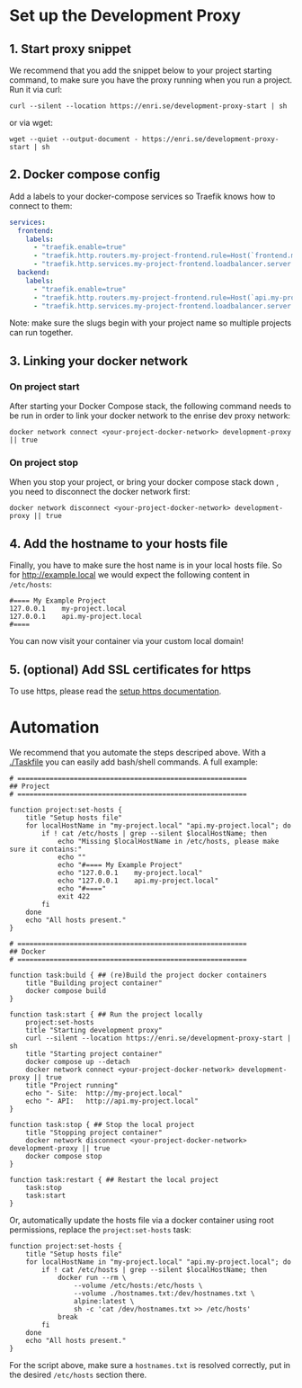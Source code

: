 # Set up the Development Proxy

## 1. Start proxy snippet

We recommend that you add the snippet below to your project starting command, to make sure
you have the proxy running when you run a project. Run it via curl:

```shell
curl --silent --location https://enri.se/development-proxy-start | sh
```
or via wget:
```shell
wget --quiet --output-document - https://enri.se/development-proxy-start | sh
```

## 2. Docker compose config

Add a labels to your docker-compose services so Traefik knows how to connect to them:

```yaml
services:
  frontend:
    labels:
      - "traefik.enable=true"
      - "traefik.http.routers.my-project-frontend.rule=Host(`frontend.my-project.local`)"
      - "traefik.http.services.my-project-frontend.loadbalancer.server.port=80"
  backend:
    labels:
      - "traefik.enable=true"
      - "traefik.http.routers.my-project-frontend.rule=Host(`api.my-project.local`)"
      - "traefik.http.services.my-project-frontend.loadbalancer.server.port=80"
```

Note: make sure the slugs begin with your project name so multiple projects can run together.

## 3. Linking your docker network

### On project start

After starting your Docker Compose stack, the following command needs to be run
in order to link your docker network to the enrise dev proxy network:

```shell
docker network connect <your-project-docker-network> development-proxy || true
```

### On project stop

When you stop your project, or bring your docker compose stack down , you need to disconnect the
docker network first:

```shell
docker network disconnect <your-project-docker-network> development-proxy || true
```

## 4. Add the hostname to your hosts file

Finally, you have to make sure the host name is in your local hosts file. So for http://example.local
we would expect the following content in `/etc/hosts`:

```
#==== My Example Project
127.0.0.1    my-project.local
127.0.0.1    api.my-project.local
#====
```

You can now visit your container via your custom local domain!

## 5. (optional) Add SSL certificates for https

To use https, please read the [setup https documentation](./setup-https.md).

# Automation

We recommend that you automate the steps descriped above. With a [./Taskfile](https://github.com/Enrise/Taskfile) you can easily add bash/shell commands. A full example:

```shell
# =========================================================
## Project
# =========================================================

function project:set-hosts {
    title "Setup hosts file"
    for localHostName in "my-project.local" "api.my-project.local"; do
        if ! cat /etc/hosts | grep --silent $localHostName; then
            echo "Missing $localHostName in /etc/hosts, please make sure it contains:"
            echo ""
            echo "#==== My Example Project"
            echo "127.0.0.1    my-project.local"
            echo "127.0.0.1    api.my-project.local"
            echo "#===="
            exit 422
        fi
    done
    echo "All hosts present."
}

# =========================================================
## Docker
# =========================================================

function task:build { ## (re)Build the project docker containers
    title "Building project container"
    docker compose build
}

function task:start { ## Run the project locally
    project:set-hosts
    title "Starting development proxy"
    curl --silent --location https://enri.se/development-proxy-start | sh
    title "Starting project container"
    docker compose up --detach
    docker network connect <your-project-docker-network> development-proxy || true
    title "Project running"
    echo "- Site:  http://my-project.local"
    echo "- API:   http://api.my-project.local"
}

function task:stop { ## Stop the local project
    title "Stopping project container"
    docker network disconnect <your-project-docker-network> development-proxy || true
    docker compose stop
}

function task:restart { ## Restart the local project
    task:stop
    task:start
}
```

Or, automatically update the hosts file via a docker container using root permissions, replace the `project:set-hosts` task:

```shell
function project:set-hosts {
    title "Setup hosts file"
    for localHostName in "my-project.local" "api.my-project.local"; do
        if ! cat /etc/hosts | grep --silent $localHostName; then
            docker run --rm \
                --volume /etc/hosts:/etc/hosts \
                --volume ./hostnames.txt:/dev/hostnames.txt \
                alpine:latest \
                sh -c 'cat /dev/hostnames.txt >> /etc/hosts'
            break
        fi
    done
    echo "All hosts present."
}
```

For the script above, make sure a `hostnames.txt` is resolved correctly, put in the desired `/etc/hosts` section there.

